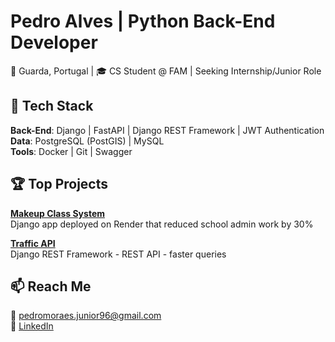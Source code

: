 # Pedro Alves | Python Back-End Developer

📍 Guarda, Portugal | 🎓 CS Student @ FAM | Seeking Internship/Junior Role  

## 🔧 Tech Stack  
**Back-End**: Django | FastAPI | Django REST Framework | JWT Authentication   
**Data**: PostgreSQL (PostGIS) | MySQL  
**Tools**: Docker | Git | Swagger  

## 🏆 Top Projects  
**[Makeup Class System](https://github.com/pedro-alvesjr/School-Class-Reposition-System)**  
Django app deployed on Render that reduced school admin work by 30%  

**[Traffic API](https://github.com/pedro-alvesjr/traffic_monitor)**  
Django REST Framework - REST API - faster queries  

## 📫 Reach Me  
📧 pedromoraes.junior96@gmail.com  
🔗 [LinkedIn](https://www.linkedin.com/in/pedro-alves-302822321/)
